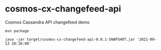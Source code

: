 # cosmos-cx-changefeed-api
Cosmos Cassandra API changefeed demo

```mvn package```

```java -jar target/cosmos-cx-changefeed-api-0.0.1-SNAPSHOT.jar '2021-09-13 20:10:00'```
